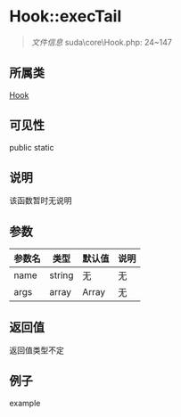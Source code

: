 # Hook::execTail

> *文件信息* suda\core\Hook.php: 24~147
## 所属类 

[Hook](../Hook.md)

## 可见性

  public  static
## 说明

该函数暂时无说明

## 参数

| 参数名 | 类型 | 默认值 | 说明 |
|--------|-----|-------|-------|
| name |  string | 无 | 无 |
| args |  array | Array | 无 |

## 返回值
返回值类型不定

## 例子

example